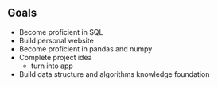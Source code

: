 ## Goals
- Become proficient in SQL
- Build personal website
- Become proficient in pandas and numpy
- Complete project idea
    - turn into app
- Build data structure and algorithms knowledge foundation
